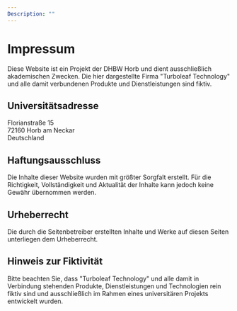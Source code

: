 ```yaml
---
Description: ""
---
```


# Impressum

Diese Website ist ein Projekt der DHBW Horb und dient ausschließlich akademischen Zwecken. Die hier dargestellte Firma "Turboleaf Technology" und alle damit verbundenen Produkte und Dienstleistungen sind fiktiv.

## Universitätsadresse
Florianstraße 15\
72160 Horb am Neckar\
Deutschland

## Haftungsausschluss
Die Inhalte dieser Website wurden mit größter Sorgfalt erstellt. Für die Richtigkeit, Vollständigkeit und Aktualität der Inhalte kann jedoch keine Gewähr übernommen werden.

## Urheberrecht
Die durch die Seitenbetreiber erstellten Inhalte und Werke auf diesen Seiten unterliegen dem Urheberrecht.

## Hinweis zur Fiktivität
Bitte beachten Sie, dass "Turboleaf Technology" und alle damit in Verbindung stehenden Produkte, Dienstleistungen und Technologien rein fiktiv sind und ausschließlich im Rahmen eines universitären Projekts entwickelt wurden.
